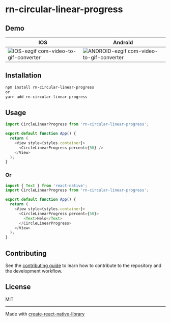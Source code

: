 # rn-circular-linear-progress

## Demo

| IOS                                                                                                                                                | Android                                                                                                                                                |
| -------------------------------------------------------------------------------------------------------------------------------------------------- | ------------------------------------------------------------------------------------------------------------------------------------------------------ |
| ![IOS-ezgif com-video-to-gif-converter](https://github.com/zay1x/rn-circular-linear-progress/assets/32409681/d27c41f5-fef0-4b6b-9076-904fa77fc1f8) | ![ANDROID-ezgif com-video-to-gif-converter](https://github.com/zay1x/rn-circular-linear-progress/assets/32409681/012323ab-58cd-4655-a352-984169b47348) |

## Installation

```sh
npm install rn-circular-linear-progress
or
yarn add rn-circular-linear-progress
```

## Usage

```js
import CircleLinearProgress from 'rn-circular-linear-progress';

export default function App() {
  return (
    <View style={styles.container}>
      <CircleLinearProgress percent={50} />
    </View>
  );
}
```

### Or

```js
import { Text } from 'react-native';
import CircleLinearProgress from 'rn-circular-linear-progress';

export default function App() {
  return (
    <View style={styles.container}>
      <CircleLinearProgress percent={50}>
        <Text>Helo</Text>
      </CircleLinearProgress>
    </View>
  );
}
```

## Contributing

See the [contributing guide](CONTRIBUTING.md) to learn how to contribute to the repository and the development workflow.

## License

MIT

---

Made with [create-react-native-library](https://github.com/callstack/react-native-builder-bob)
